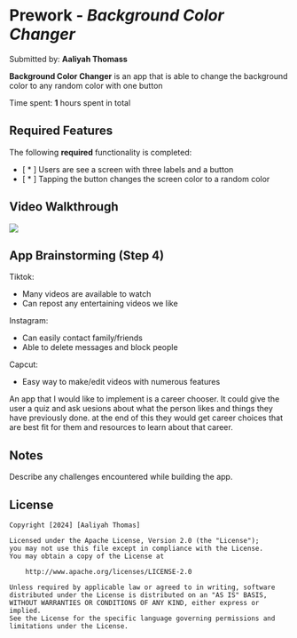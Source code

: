 # Prework - *Background Color Changer*

Submitted by: **Aaliyah Thomass**

**Background Color Changer** is an app that is able to change the background color to any random color with one button

Time spent: **1** hours spent in total

## Required Features

The following **required** functionality is completed:

- [ * ] Users are see a screen with three labels and a button
- [ * ] Tapping the button changes the screen color to a random color
 
## Video Walkthrough

<div>
    <a href="https://www.loom.com/share/9b5c09c850324b978fd23004ce7433ac">
    </a>
    <a href="https://www.loom.com/share/9b5c09c850324b978fd23004ce7433ac">
      <img style="max-width:300px;" src="null">
    </a>
</div>

## App Brainstorming (Step 4)

Tiktok:
- Many videos are available to watch
- Can repost any entertaining videos we like

Instagram:
- Can easily contact family/friends
- Able to delete messages and block people

Capcut:
- Easy way to make/edit videos with numerous features

An app that I would like to implement is a career chooser. It could give the user a quiz and ask uesions about what the person likes and things they have previously done. at the end of this they would get career choices that are best fit for them and resources to learn about that career.


## Notes

Describe any challenges encountered while building the app.

## License

    Copyright [2024] [Aaliyah Thomas]

    Licensed under the Apache License, Version 2.0 (the "License");
    you may not use this file except in compliance with the License.
    You may obtain a copy of the License at

        http://www.apache.org/licenses/LICENSE-2.0

    Unless required by applicable law or agreed to in writing, software
    distributed under the License is distributed on an "AS IS" BASIS,
    WITHOUT WARRANTIES OR CONDITIONS OF ANY KIND, either express or implied.
    See the License for the specific language governing permissions and
    limitations under the License.
